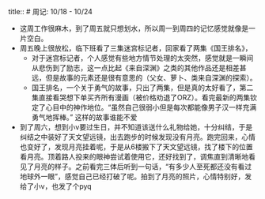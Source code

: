 title:: # 周记: 10/18 - 10/24

- 这周工作很麻木，到了周五就只想划水，所以周一到周四的记忆感觉就像是一片空白。
- 周五晚上很放松，临下班看了三集迷宫标记者，回家看了两集《国王排名》，
	- 对于迷宫标记者，个人感觉有些地方情节处理的太突然，感觉就是一瞬间从悲伤到了励志，这一点比起《来自深渊》之类的其他作品还是相差甚远，但是故事的元素还是很有意思的（父女、萝卜、类来自深渊的探索）。
	- 国王排名，一个关于勇气的故事，只出了两集，但是真的太好看了，第二集直接看哭想下单买齐所有漫画（被价格劝退了ORZ）。看完最新的两集钦定了心目中的神作地位。“虽然自己很弱小但是每次都能像男子汉一样充满勇气地挥棒。” 这样的故事谁能不爱
- 到了周六，想到小v要过生日，并不知道该送什么礼物给她，十分纠结，于是纠结之中装好了天文望远镜，出去跑步的时候发现没有月亮。跑完回来，心情也变好了，发现月亮挂着呢，于是从6楼搬下了天文望远镜，找了楼下的位置看月亮。顶着路人投来的眼神尝试着使用它，还好找到了，调焦直到清晰地看见了月亮的样子。之前看完三体后听到一句话，“有多少人至死都还没有看过地球外一眼”，感觉自己已经打破了呢。拍到了月亮的照片，心情特别好，发给了小v，也发了个pyq